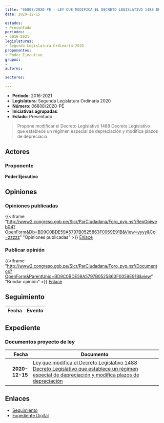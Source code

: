```yaml
---
title: "06808/2020-PE - LEY QUE MODIFICA EL DECRETO LEGISLATIVO 1488 DECRETO LEGISLATIVO QUE ESTABLECE UN RÉGIMEN ESPECIAL DE DEPRECIACIÓN Y MODIFICA PLAZOS DE DEPRECIACIÓN"
date: 2020-12-15

estados:
- Presentado
periodos:
- 2016-2021
legislaturas:
- Segunda Legislatura Ordinaria 2020
proponentes:
- Poder Ejecutivo
grupos:
- 
autores:

sectores:

---
```

- **Periodo**: 2016-2021
- **Legislatura**: Segunda Legislatura Ordinaria 2020
- **Número**: 06808/2020-PE
- **Iniciativas agrupadas**: 
- **Estado**: Presentado

> Propone modificar el Decreto Legislativo 1488 Decreto Legislativo que establece un régimen especial de depreciación y modifica plazos de depreciació


## Actores

### Proponente

**Poder Ejecutivo**

## Opiniones

### Opiniones publicadas

{{<iframe "http://www2.congreso.gob.pe/Sicr/ParCiudadana/Foro_pvp.nsf/RepOpiweb04?OpenForm&Db=BD9C0BDE59A5797B0525863F0059E91B&View=yyyy&Col=zzzzz" "Opiniones publicadas" >}}
[Enlace](http://www2.congreso.gob.pe/Sicr/ParCiudadana/Foro_pvp.nsf/RepOpiweb04?OpenForm&Db=BD9C0BDE59A5797B0525863F0059E91B&View=yyyy&Col=zzzzz)

### Publicar opinión

{{<iframe "http://www2.congreso.gob.pe/Sicr/ParCiudadana/Foro_pvp.nsf/Documentos?OpenForm&ParentUnid=BD9C0BDE59A5797B0525863F0059E91B&view" "Brindar opinión" >}}
[Enlace](http://www2.congreso.gob.pe/Sicr/ParCiudadana/Foro_pvp.nsf/Documentos?OpenForm&ParentUnid=BD9C0BDE59A5797B0525863F0059E91B&view)


## Seguimiento

| Fecha | Evento |
|------:|--------|


## Expediente

### Documentos proyecto de ley

| Fecha | Documento |
|------:|-----------|
| **2020-12-15** | [Ley que modifica el Decreto Legislativo 1488 Decreto Legislativo que establece un régimen especial de depreciación y modifica plazos de depreciación](http://www.leyes.congreso.gob.pe/Documentos/2016_2021/Proyectos_de_Ley_y_de_Resoluciones_Legislativas/PL06808-20201215.pdf) |

## Enlaces

- [Seguimiento](http://www2.congreso.gob.pe/Sicr/TraDocEstProc/CLProLey2016.nsf/f7fff46988ca05b1052578e100829cc7/511c3772ad9007ad0525863f005e9fca?OpenDocument)
- [Expediente Digital](http://www2.congreso.gob.pe/Sicr/TraDocEstProc/Expvirt_2011.nsf/visbusqptramdoc1621/06808?opendocument)

